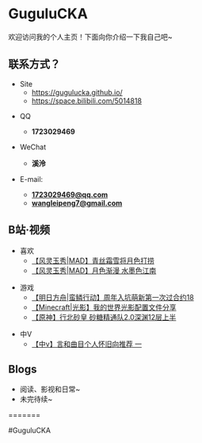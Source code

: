 # GuguluCKA

欢迎访问我的个人主页！下面向你介绍一下我自己吧\~

<!-- .slide -->

## 联系方式？

- Site
  - https://gugulucka.github.io/
  - https://space.bilibili.com/5014818

<!-- .slide vertical=true -->

- QQ
  - **1723029469**

- WeChat
  - **溪泠**
- E-mail:
  - **[1723029469@qq.com](mailto:1723029469@qq.com)**
  - **[wangleipeng7@gmail.com](mailto:wangleipeng7@gmail.com)**

<!-- .slide -->

## B站·视频

- 喜欢 
  - [【风灵玉秀|MAD】青丝霜雪将月色打捞](https://www.bilibili.com/video/BV19v411h7Kd/)
  - [【风灵玉秀|MAD】月色渐漫 水墨色江南](https://www.bilibili.com/video/BV1h5411K7pj/)

<!-- .slide vertical=true -->

- 游戏
  - [【明日方舟|蛮鳞行动】周年入坑萌新第一次过合约18](https://www.bilibili.com/video/BV1cb4y1U7L5/)
  - [【Minecraft|光影】我的世界光影配置文件分享](https://www.bilibili.com/video/BV1xQ4y117AM/)
  - [【原神】行北砂皇 砂糖精通队2.0深渊12层上半](https://www.bilibili.com/video/BV1KU4y1J7BY/)

<!-- .slide vertical=true -->

- 中V
  - [【中v】言和曲目个人怀旧向推荐 一](https://www.bilibili.com/video/BV15Q4y1Z7fR/)

<!-- .slide -->

## Blogs

- 阅读、影视和日常~
- 未完待续~

<!-- .slide vertical=true -->
=======

#GuguluCKA
